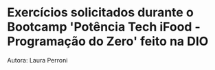 # Exercícios solicitados durante o Bootcamp 'Potência Tech iFood - Programação do Zero' feito na DIO

Autora: Laura Perroni